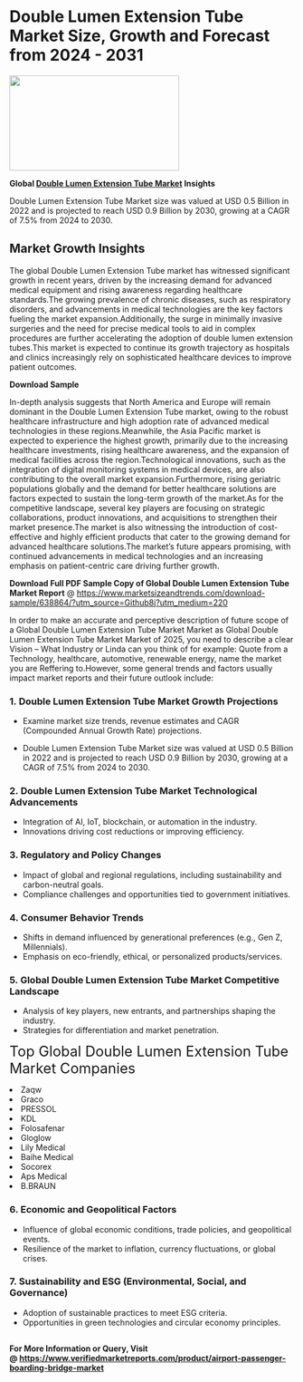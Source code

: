 <H1>Double Lumen Extension Tube Market Size, Growth and Forecast from 2024 - 2031</H1><img class="aligncenter size-medium wp-image-584254" src="https://thirdeyenews.in/wp-content/uploads/2024/09/Global-Market-Research-300x168.jpeg" alt="" width="300" height="168" /><p><strong>Global&nbsp;<a href="https://www.marketsizeandtrends.com/download-sample/638864/?utm_source=Github8j?utm_medium=220">Double Lumen Extension Tube Market</a> Insights</strong></p><p>Double Lumen Extension Tube Market size was valued at USD 0.5 Billion in 2022 and is projected to reach USD 0.9 Billion by 2030, growing at a CAGR of 7.5% from 2024 to 2030.</p><p><h2>Market Growth Insights</h2> <p>The global Double Lumen Extension Tube market has witnessed significant growth in recent years, driven by the increasing demand for advanced medical equipment and rising awareness regarding healthcare standards.The growing prevalence of chronic diseases, such as respiratory disorders, and advancements in medical technologies are the key factors fueling the market expansion.Additionally, the surge in minimally invasive surgeries and the need for precise medical tools to aid in complex procedures are further accelerating the adoption of double lumen extension tubes.This market is expected to continue its growth trajectory as hospitals and clinics increasingly rely on sophisticated healthcare devices to improve patient outcomes.</p> <p><strong>Download Sample</strong></p> <p>In-depth analysis suggests that North America and Europe will remain dominant in the Double Lumen Extension Tube market, owing to the robust healthcare infrastructure and high adoption rate of advanced medical technologies in these regions.Meanwhile, the Asia Pacific market is expected to experience the highest growth, primarily due to the increasing healthcare investments, rising healthcare awareness, and the expansion of medical facilities across the region.Technological innovations, such as the integration of digital monitoring systems in medical devices, are also contributing to the overall market expansion.Furthermore, rising geriatric populations globally and the demand for better healthcare solutions are factors expected to sustain the long-term growth of the market.As for the competitive landscape, several key players are focusing on strategic collaborations, product innovations, and acquisitions to strengthen their market presence.The market is also witnessing the introduction of cost-effective and highly efficient products that cater to the growing demand for advanced healthcare solutions.The market’s future appears promising, with continued advancements in medical technologies and an increasing emphasis on patient-centric care driving further growth.</p> <p><span class=""><strong>Download Full PDF Sample Copy of Global Double Lumen Extension Tube Market Report</strong> @ <a href="https://www.marketsizeandtrends.com/download-sample/638864/?utm_source=Github8j?utm_medium=220" target="_blank">https://www.marketsizeandtrends.com/download-sample/638864/?utm_source=Github8j?utm_medium=220</a></span></p><p>In order to make an accurate and perceptive description of future scope of a Global&nbsp;Double Lumen Extension Tube Market Market as Global&nbsp;Double Lumen Extension Tube Market Market of 2025, you need to describe a clear Vision &ndash; What Industry or Linda can you think of for example: Quote from a Technology, healthcare, automotive, renewable energy, name the market you are Reffering to.However, some general trends and factors usually impact market reports and their future outlook include:</p><h3>1.&nbsp;<strong>Double Lumen Extension Tube Market Growth Projections</strong></h3><ul><li>Examine market size trends, revenue estimates and CAGR (Compounded Annual Growth Rate) projections.</li><li><p>Double Lumen Extension Tube Market size was valued at USD 0.5 Billion in 2022 and is projected to reach USD 0.9 Billion by 2030, growing at a CAGR of 7.5% from 2024 to 2030.</p></li></ul><h3>2.&nbsp;<strong>Double Lumen Extension Tube Market Technological Advancements</strong></h3><ul><li>Integration of AI, IoT, blockchain, or automation in the industry.</li><li>Innovations driving cost reductions or improving efficiency.</li></ul><h3>3.&nbsp;<strong>Regulatory and Policy Changes</strong></h3><ul><li>Impact of global and regional regulations, including sustainability and carbon-neutral goals.</li><li>Compliance challenges and opportunities tied to government initiatives.</li></ul><h3>4.&nbsp;<strong>Consumer Behavior Trends</strong></h3><ul><li>Shifts in demand influenced by generational preferences (e.g., Gen Z, Millennials).</li><li>Emphasis on eco-friendly, ethical, or personalized products/services.</li></ul><h3>5.&nbsp;<strong>Global Double Lumen Extension Tube Market Competitive Landscape</strong></h3><ul><li>Analysis of key players, new entrants, and partnerships shaping the industry.</li><li>Strategies for differentiation and market penetration.</li></ul><p data-pm-slice="1 1 []"><span style="color: inherit; font-family: inherit; font-size: 25px;">Top Global Double Lumen Extension Tube Market Companies</span></p><div class="" data-test-id=""><p><li>Zaqw</li><li> Graco</li><li> PRESSOL</li><li> KDL</li><li> Folosafenar</li><li> Gloglow</li><li> Lily Medical</li><li> Baihe Medical</li><li> Socorex</li><li> Aps Medical</li><li> B.BRAUN</li></p></div><h3>6.&nbsp;<strong>Economic and Geopolitical Factors</strong></h3><ul><li>Influence of global economic conditions, trade policies, and geopolitical events.</li><li>Resilience of the market to inflation, currency fluctuations, or global crises.</li></ul><h3>7.&nbsp;<strong>Sustainability and ESG (Environmental, Social, and Governance)</strong></h3><ul><li>Adoption of sustainable practices to meet ESG criteria.</li><li>Opportunities in green technologies and circular economy principles.</li></ul><h2><strong style="font-size: 14px;">For More Information or Query, Visit @&nbsp;</strong><a style="background-color: #ffffff; font-size: 14px;" href="https://www.marketsizeandtrends.com/report/double-lumen-extension-tube-market/" target="_blank">https://www.verifiedmarketreports.com/product/airport-passenger-boarding-bridge-market</a></h2>